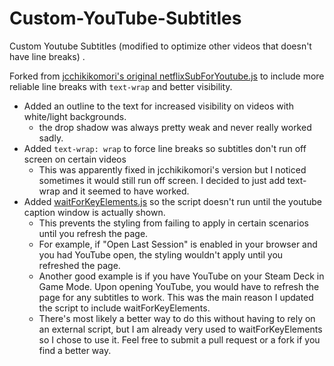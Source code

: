 # Custom-YouTube-Subtitles
Custom Youtube Subtitles (modified to optimize other videos that doesn't have line breaks) .

Forked from [jcchikikomori's original netflixSubForYoutube.js](https://gist.github.com/jcchikikomori/76980b85caad942f94b8ec2deb3e04ff) to include more reliable line breaks with `text-wrap` and better visibility.

- Added an outline to the text for increased visibility on videos with white/light backgrounds.
  - the drop shadow was always pretty weak and never really worked sadly.
- Added `text-wrap: wrap` to force line breaks so subtitles don't run off screen on certain videos
  - This was apparently fixed in jcchikikomori's version but I noticed sometimes it would still run off screen. I decided to just add text-wrap and it seemed to have worked.
- Added [waitForKeyElements.js](https://gist.github.com/BrockA/2625891) so the script doesn't run until the youtube caption window is actually shown.
  - This prevents the styling from failing to apply in certain scenarios until you refresh the page.
  - For example, if "Open Last Session" is enabled in your browser and you had YouTube open, the styling wouldn't apply until you refreshed the page.
  - Another good example is if you have YouTube on your Steam Deck in Game Mode. Upon opening YouTube, you would have to refresh the page for any subtitles to work. This was the main reason I updated the script to include waitForKeyElements.
  - There's most likely a better way to do this without having to rely on an external script, but I am already very used to waitForKeyElements so I chose to use it. Feel free to submit a pull request or a fork if you find a better way.
